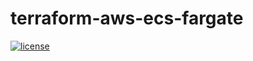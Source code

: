 # terraform-aws-ecs-fargate

[![license](https://img.shields.io/github/license/atrakic/terraform-aws-ecs-fargate.svg)](https://github.com/atrakic/terraform-aws-ecs-fargate/blob/main/LICENSE)
